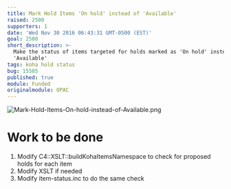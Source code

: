 ```yaml
---
title: Mark Hold Items 'On hold' instead of 'Available'
raised: 2500
supporters: 1
date: 'Wed Nov 30 2016 06:43:31 GMT-0500 (EST)'
goal: 2500
short_description: >-
  Make the status of items targeted for holds marked as 'On hold' instead of
  'Available'
tags: koha hold status
bug: 15505
published: true
module: Funded
originalmodule: OPAC
---
```


![Mark-Hold-Items-On-hold-instead-of-Available.png]({{site.baseurl}}/source/images/Mark-Hold-Items-On-hold-instead-of-Available.png)

# Work to be done
1. Modify C4::XSLT::buildKohaItemsNamespace to check for proposed holds for each item
2. Modify XSLT if needed
3. Modify item-status.inc to do the same check
